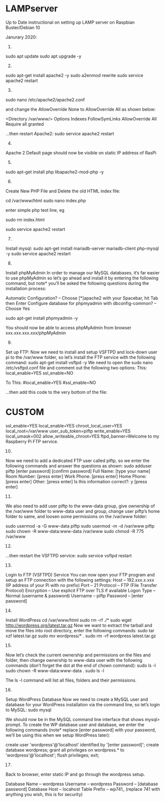 # LAMPserver
Up to Date instructional on setting up LAMP server on Raspbian Buster/Debian 10


Janurary 2020:



1. 
sudo apt update
sudo apt upgrade -y

2.
sudo apt-get install apache2 -y
sudo a2enmod rewrite
sudo service apache2 restart

3.
sudo nano /etc/apache2/apache2.conf 

and change the AllowOverride None to AllowOverride All as shown below:

<Directory /var/www/>
        Options Indexes FollowSymLinks
        AllowOverride All
        Require all granted
</Directory>

…then restart Apache2:
sudo service apache2 restart

4. 
Apache 2 Default page should now be visible on static IP address of RasPi




5.
sudo apt-get install php libapache2-mod-php -y

6.
Create New PHP File and Delete the old HTML index file:

cd /var/www/html
sudo nano index.php

enter simple php test line, eg
<?php echo "Hello World"; ?>

sudo rm index.html

sudo service apache2 restart

7.
Install mysql:
sudo apt-get install mariadb-server mariadb-client php-mysql -y
sudo service apache2 restart

8.
Install phpMyAdmin
In order to manage our MySQL databases, it’s far easier to use phpMyAdmin so let’s go ahead and install it by entering the following command, but note* you’ll be asked the following questions during the installation process:

Automatic Configuration? – 
Choose
[*]apache2 with your Spacebar,
hit Tab then Enter
Configure database for phpmyadmin with dbconfig-common? – Choose Yes

sudo apt-get install phpmyadmin -y

You should now be able to access phpMyAdmin from browser xxx.xxx.xxx.xxx/phpMyAdmin


9. 
Set up FTP:
Now we need to install and setup VSFTPD and lock-down user pi to the /var/www folder, so let’s install the FTP service with the following command:
sudo apt-get install vsftpd -y
We need to open the sudo nano /etc/vsftpd.conf file and comment out the following two options:
This:
local_enable=YES
ssl_enable=NO

To This:
#local_enable=YES
#ssl_enable=NO

…then add this code to the very bottom of the file:
# CUSTOM
ssl_enable=YES
local_enable=YES
chroot_local_user=YES
local_root=/var/www
user_sub_token=piftp
write_enable=YES
local_umask=002
allow_writeable_chroot=YES
ftpd_banner=Welcome to my Raspberry Pi FTP service.

10.
Now we need to add a dedicated FTP user called piftp, so we enter the following commands and answer the questions as shown:
sudo adduser piftp
[enter password]
[confirm password]
Full Name: [type your name]
Room Number: [press enter]
Work Phone: [press enter]
Home Phone: [press enter]
Other: [press enter]
Is this information correct?: y [press enter]

11.
We also need to add user piftp to the www-data group, give ownership of the /var/www folder to www-data user and group, change user piftp’s home folder to same, and loosen some permissions on the /var/www folder:

sudo usermod -a -G www-data piftp
sudo usermod -m -d /var/www piftp
sudo chown -R www-data:www-data /var/www
sudo chmod -R 775 /var/www

12.
…then restart the VSFTPD service:
sudo service vsftpd restart

13.
Login to FTP (VSFTPD) Service
You can now open your FTP program and setup an FTP connection with the following settings:
Host – 192.xxx.x.xxx (IP address of your Pi with no prefix)
Port – 21
Protocol – FTP (File Transfer Protocol)
Encryption – Use explicit FTP over TLS if available
Logon Type – Normal (username & password)
Username – piftp
Password – [enter password]





14.
Install WordPress
cd /var/www/html
sudo rm -rf ./*
sudo wget http://wordpress.org/latest.tar.gz
Now we want to extract the tarball and move the files into root directory, enter the following commands:
sudo tar xzf latest.tar.gz
sudo mv wordpress/* .
sudo rm -rf wordpress latest.tar.gz

15.
Now let’s check the current ownership and permissions on the files and folder, then change ownership to www-data user with the following commands (don’t forget the dot at the end of chown command):
sudo ls -l
sudo chown -R www-data:www-data .
sudo ls -l

The ls -l command will list all files, folders and their permissions.

16.
Setup WordPress Database
Now we need to create a MySQL user and database for your WordPress installation via the command line, so let’s login to MySQL:
sudo mysql

We should now be in the MySQL command line interface that shows mysql> prompt. To create the WP database user and database, we enter the following commands (note* replace [enter password] with your password, we’ll be using this when we setup WordPress later):

create user 'wordpress'@'localhost' identified by '[enter password]';
create database wordpress;
grant all privileges on wordpress.* to 'wordpress'@'localhost';
flush privileges;
exit;

17.
Back to browser, enter static IP and go through the wordpress setup.

Database Name – wordpress
Username – wordpress
Password – [database password]
Database Host – locahost
Table Prefix – wp741_ (replace 741 with anything you wish, this is for security)


